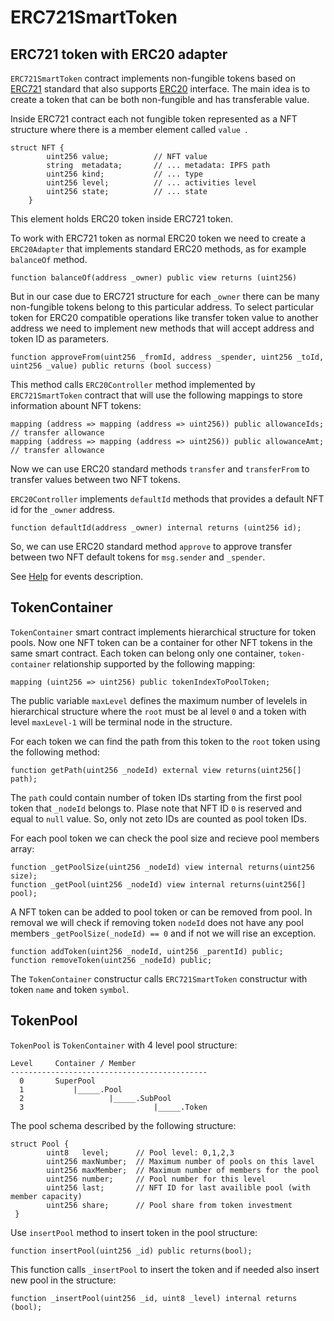 # ERC721SmartToken
## ERC721 token with ERC20 adapter

```ERC721SmartToken``` contract implements non-fungible tokens based on [ERC721](https://github.com/ethereum/eips/issues/721) standard 
that also supports [ERC20](https://github.com/ethereum/eips/issues/20) interface. The main idea is to create a token that can be both non-fungible and has transferable value. 

Inside ERC721 contract each not fungible token represented as a NFT structure where there is a member element called ```value ```.
```solidity
struct NFT {
        uint256 value;          // NFT value 
        string  metadata;       // ... metadata: IPFS path
        uint256 kind;           // ... type
        uint256 level;          // ... activities level
        uint256 state;          // ... state
    }
```
This element holds ERC20 token inside ERC721 token. 

To work with ERC721 token as normal ERC20 token we need to create a ```ERC20Adapter``` that implements standard ERC20 methods, 
as for example ```balanceOf``` method.
```solidity
function balanceOf(address _owner) public view returns (uint256)
```
But in our case due to ERC721 structure for each ```_owner``` there can be many 
non-fungible tokens belong to this particular address. To select particular token for ERC20 compatible operations like 
transfer token value to another address we need to implement new methods that will accept address and token ID as parameters.
```solidity
function approveFrom(uint256 _fromId, address _spender, uint256 _toId, uint256 _value) public returns (bool success)
```
This method calls ```ERC20Controller``` method implemented by ```ERC721SmartToken``` contract that will use the following mappings to store information abount NFT tokens:
```solidity
mapping (address => mapping (address => uint256)) public allowanceIds; // transfer allowance
mapping (address => mapping (address => uint256)) public allowanceAmt; // transfer allowance
```
Now we can use ERC20 standard methods ```transfer``` and ```transferFrom``` to transfer values between two NFT tokens.

```ERC20Controller``` implements ```defaultId``` methods that provides a default NFT id for the ```_owner``` address.
```solidity
function defaultId(address _owner) internal returns (uint256 id);
```
So, we can use ERC20 standard method ```approve``` to approve transfer between two NFT default tokens for ```msg.sender``` and ```_spender```.

See [Help](https://github.com/REGA-RS/ERC721SmartToken/blob/master/help.md#events) for events description.

## TokenContainer 
```TokenContainer``` smart contract implements hierarchical structure for token pools. Now one NFT token can be a container for other NFT tokens in the same smart contract. Each token can belong only one container, ```token-container``` relationship supported by the following mapping:
```solidity
mapping (uint256 => uint256) public tokenIndexToPoolToken;
```
The public variable ```maxLevel``` defines the maximum number of levelels in hierarchical structure where the ```root``` must be al level ```0``` and a token with level ```maxLevel-1``` will be terminal node in the structure.

For each token we can find the path from this token to the ```root``` token using the following method:
```solidity
function getPath(uint256 _nodeId) external view returns(uint256[] path);
```
The ```path``` could contain number of token IDs starting from the first pool token that ```_nodeId``` belongs to. Plase note that NFT ID ```0``` is reserved and equal to ```null``` value. So, only not zeto IDs are counted as pool token IDs.

For each pool token we can check the pool size and recieve pool members array:
```solidity
function _getPoolSize(uint256 _nodeId) view internal returns(uint256 size);
function _getPool(uint256 _nodeId) view internal returns(uint256[] pool);
```
A NFT token can be added to pool token or can be removed from pool. In removal we will check if removing token ```nodeId``` does not have any pool members ```_getPoolSize(_nodeId) == 0``` and if not we will rise an exception.
```solidity
function addToken(uint256 _nodeId, uint256 _parentId) public;
function removeToken(uint256 _nodeId) public;
```
The ```TokenContainer``` constructur calls ```ERC721SmartToken``` constructur with token ```name``` and token ```symbol```.

## TokenPool
```TokenPool``` is ```TokenContainer``` with 4 level pool structure:
```solidity
Level     Container / Member
--------------------------------------------
  0       SuperPool
  1           |_____.Pool
  2                   |_____.SubPool
  3                             |_____.Token
```
The pool schema described by the following structure:
```solidity
struct Pool {
        uint8   level;      // Pool level: 0,1,2,3
        uint256 maxNumber;  // Maximum number of pools on this lavel
        uint256 maxMember;  // Maximum number of members for the pool
        uint256 number;     // Pool number for this level
        uint256 last;       // NFT ID for last availible pool (with member capacity)
        uint256 share;      // Pool share from token investment
 }
 ```
Use ```insertPool``` method to insert token in the pool structure:
```solidity
function insertPool(uint256 _id) public returns(bool);
```
This function calls ```_insertPool``` to insert the token and if needed also insert new pool in the structure:
```solidity
function _insertPool(uint256 _id, uint8 _level) internal returns (bool);
```
